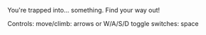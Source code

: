 You're trapped into... something. Find your way out!

Controls:
move/climb: arrows or W/A/S/D
toggle switches: space